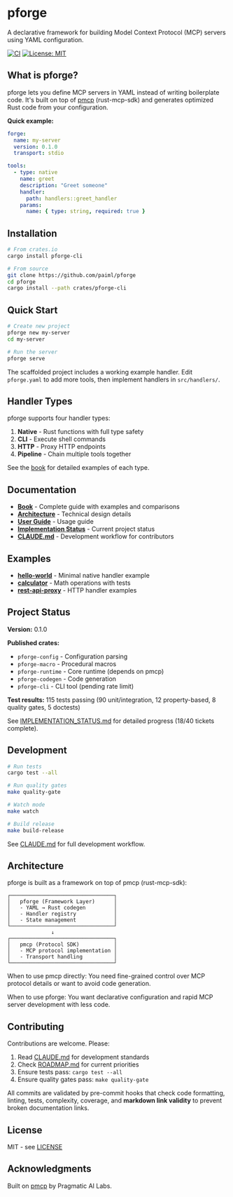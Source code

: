 # pforge

A declarative framework for building Model Context Protocol (MCP) servers using YAML configuration.

[![CI](https://github.com/paiml/pforge/workflows/CI/badge.svg)](https://github.com/paiml/pforge/actions)
[![License: MIT](https://img.shields.io/badge/License-MIT-blue.svg)](LICENSE)

## What is pforge?

pforge lets you define MCP servers in YAML instead of writing boilerplate code. It's built on top of [pmcp](https://github.com/paiml/pmcp) (rust-mcp-sdk) and generates optimized Rust code from your configuration.

**Quick example:**

```yaml
forge:
  name: my-server
  version: 0.1.0
  transport: stdio

tools:
  - type: native
    name: greet
    description: "Greet someone"
    handler:
      path: handlers::greet_handler
    params:
      name: { type: string, required: true }
```

## Installation

```bash
# From crates.io
cargo install pforge-cli

# From source
git clone https://github.com/paiml/pforge
cd pforge
cargo install --path crates/pforge-cli
```

## Quick Start

```bash
# Create new project
pforge new my-server
cd my-server

# Run the server
pforge serve
```

The scaffolded project includes a working example handler. Edit `pforge.yaml` to add more tools, then implement handlers in `src/handlers/`.

## Handler Types

pforge supports four handler types:

1. **Native** - Rust functions with full type safety
2. **CLI** - Execute shell commands
3. **HTTP** - Proxy HTTP endpoints
4. **Pipeline** - Chain multiple tools together

See the [book](https://paiml.github.io/pforge) for detailed examples of each type.

## Documentation

- **[Book](https://paiml.github.io/pforge)** - Complete guide with examples and comparisons
- **[Architecture](docs/ARCHITECTURE.md)** - Technical design details
- **[User Guide](docs/USER_GUIDE.md)** - Usage guide
- **[Implementation Status](docs/IMPLEMENTATION_STATUS.md)** - Current project status
- **[CLAUDE.md](CLAUDE.md)** - Development workflow for contributors

## Examples

- **[hello-world](examples/hello-world/)** - Minimal native handler example
- **[calculator](examples/calculator/)** - Math operations with tests
- **[rest-api-proxy](examples/rest-api-proxy/)** - HTTP handler examples

## Project Status

**Version:** 0.1.0

**Published crates:**
- `pforge-config` - Configuration parsing
- `pforge-macro` - Procedural macros
- `pforge-runtime` - Core runtime (depends on pmcp)
- `pforge-codegen` - Code generation
- `pforge-cli` - CLI tool (pending rate limit)

**Test results:** 115 tests passing (90 unit/integration, 12 property-based, 8 quality gates, 5 doctests)

See [IMPLEMENTATION_STATUS.md](docs/IMPLEMENTATION_STATUS.md) for detailed progress (18/40 tickets complete).

## Development

```bash
# Run tests
cargo test --all

# Run quality gates
make quality-gate

# Watch mode
make watch

# Build release
make build-release
```

See [CLAUDE.md](CLAUDE.md) for full development workflow.

## Architecture

pforge is built as a framework on top of pmcp (rust-mcp-sdk):

```
┌─────────────────────────────────┐
│   pforge (Framework Layer)      │
│   - YAML → Rust codegen         │
│   - Handler registry            │
│   - State management            │
└─────────────────────────────────┘
              ↓
┌─────────────────────────────────┐
│   pmcp (Protocol SDK)           │
│   - MCP protocol implementation │
│   - Transport handling          │
└─────────────────────────────────┘
```

When to use pmcp directly: You need fine-grained control over MCP protocol details or want to avoid code generation.

When to use pforge: You want declarative configuration and rapid MCP server development with less code.

## Contributing

Contributions are welcome. Please:

1. Read [CLAUDE.md](CLAUDE.md) for development standards
2. Check [ROADMAP.md](ROADMAP.md) for current priorities
3. Ensure tests pass: `cargo test --all`
4. Ensure quality gates pass: `make quality-gate`

All commits are validated by pre-commit hooks that check code formatting, linting, tests, complexity, coverage, and **markdown link validity** to prevent broken documentation links.

## License

MIT - see [LICENSE](LICENSE)

## Acknowledgments

Built on [pmcp](https://github.com/paiml/pmcp) by Pragmatic AI Labs.
